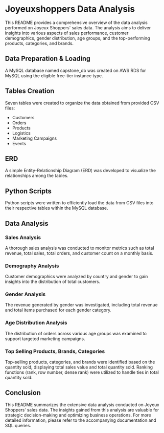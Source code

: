 # Joyeuxshoppers Data Analysis

This README provides a comprehensive overview of the data analysis performed on Joyeux Shoppers' sales data. The analysis aims to deliver insights into various aspects of sales performance, customer demographics, gender distribution, age groups, and the top-performing products, categories, and brands.

## Data Preparation & Loading

A MySQL database named capstone_db was created on AWS RDS for MySQL using the eligible free-tier instance type.

## Tables Creation

Seven tables were created to organize the data obtained from provided CSV files:
- Customers
- Orders
- Products
- Logistics
- Marketing Campaigns
- Events

## ERD

A simple Entity-Relationship Diagram (ERD) was developed to visualize the relationships among the tables.

## Python Scripts

Python scripts were written to efficiently load the data from CSV files into their respective tables within the MySQL database.

## Data Analysis

### Sales Analysis

A thorough sales analysis was conducted to monitor metrics such as total revenue, total sales, total orders, and customer count on a monthly basis.

### Demography Analysis

Customer demographics were analyzed by country and gender to gain insights into the distribution of total customers.

### Gender Analysis

The revenue generated by gender was investigated, including total revenue and total items purchased for each gender category.

### Age Distribution Analysis

The distribution of orders across various age groups was examined to support targeted marketing campaigns.

### Top Selling Products, Brands, Categories

Top-selling products, categories, and brands were identified based on the quantity sold, displaying total sales value and total quantity sold. Ranking functions (rank, row number, dense rank) were utilized to handle ties in total quantity sold.

## Conclusion

This README summarizes the extensive data analysis conducted on Joyeux Shoppers' sales data. The insights gained from this analysis are valuable for strategic decision-making and optimizing business operations. For more detailed information, please refer to the accompanying documentation and SQL queries.
